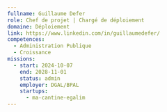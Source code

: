 ```yaml
---
fullname: Guillaume Defer
role: Chef de projet | Chargé de déploiement
domaine: Déploiement
link: https://www.linkedin.com/in/guillaumedefer/
competences:
  - Administration Publique
  - Croissance
missions:
  - start: 2024-10-07
    end: 2028-11-01
    status: admin
    employer: DGAL/BPAL
    startups:
      - ma-cantine-egalim
---
```

